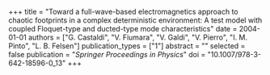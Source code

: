 +++
title = "Toward a full-wave-based electromagnetics approach to chaotic footprints in a complex deterministic environment: A test model with coupled Floquet-type and ducted-type mode characteristics"
date = 2004-01-01
authors = ["G. Castaldi", "V. Fiumara", "V. Galdi", "V. Pierro", "I. M. Pinto", "L. B. Felsen"]
publication_types = ["1"]
abstract = ""
selected = false
publication = "*Springer Proceedings in Physics*"
doi = "10.1007/978-3-642-18596-0_13"
+++

